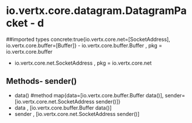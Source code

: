 # io.vertx.core.datagram.DatagramPacket - d
##imported types concrete:true{io.vertx.core.net=[SocketAddress], io.vertx.core.buffer=[Buffer]} - io.vertx.core.buffer.Buffer  , pkg = io.vertx.core.buffer
- io.vertx.core.net.SocketAddress  , pkg = io.vertx.core.net
## Methods- sender()
- data()
#method map{data=[io.vertx.core.buffer.Buffer data()], sender=[io.vertx.core.net.SocketAddress sender()]} 
- data , [io.vertx.core.buffer.Buffer data()]
- sender , [io.vertx.core.net.SocketAddress sender()]
